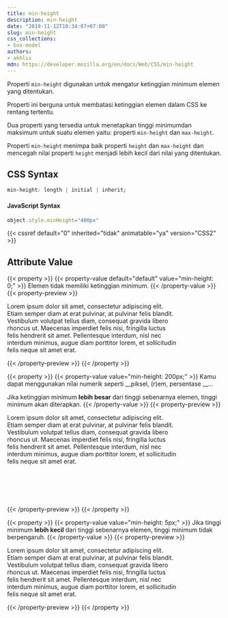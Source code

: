 ```yaml
---
title: min-height
description: min-height
date: "2019-11-12T10:34:07+07:00"
slug: min-height
css_collections:
- box-model
authors:
- akhlis
mdn: https://developer.mozilla.org/en/docs/Web/CSS/min-height
---
```


Properti `min-height` digunakan untuk mengatur ketinggian minimum elemen yang ditentukan.

Properti ini berguna untuk membatasi ketinggian elemen dalam CSS ke rentang tertentu.

Dua properti yang tersedia untuk menetapkan tinggi minimumdan maksimum untuk suatu elemen yaitu: properti `min-height`
dan `max-height`.

Properti `min-height` menimpa baik properti `height` dan `max-height` dan mencegah nilai properti `height` menjadi lebih
kecil dari nilai yang ditentukan.

## CSS Syntax
```css
min-height: length | initial | inherit;
```

#### JavaScript Syntax
```js
object.style.minHeight="400px"
```

{{< cssref default="0" inherited="tidak" animatable="ya" version="CSS2" >}}

## Attribute Value

{{< property >}}
{{< property-value default="default" value="min-height: 0;" >}}
Elemen tidak memiliki ketinggian minimum.
{{< /property-value >}}
{{< property-preview >}}
<div class="property__example min-height " id="min-height-0">
  <p class="block block--alpha text-sm leading-tight bg-green-100 p-4">Lorem ipsum dolor sit amet, consectetur
    adipiscing elit. Etiam semper diam at
    erat pulvinar, at pulvinar felis blandit. Vestibulum volutpat tellus diam, consequat gravida libero rhoncus
    ut. Maecenas imperdiet felis nisi, fringilla luctus felis hendrerit sit amet. Pellentesque interdum, nisl
    nec interdum minimus, augue diam porttitor lorem, et sollicitudin felis neque sit amet erat.</p>
</div>
{{< /property-preview >}}
{{< /property >}}

{{< property >}}
{{< property-value value="min-height: 200px;" >}}
Kamu dapat menggunakan nilai numerik seperti __piksel, (r)em, persentase __...

Jika ketinggian minimum __lebih besar__ dari tinggi sebenarnya elemen, tinggi minimum akan diterapkan.
{{< /property-value >}}
{{< property-preview >}}
<div class="property__example min-height " id="min-height-200px">
  <p class="block block--alpha text-sm leading-tight bg-green-100 p-4">Lorem ipsum dolor sit amet, consectetur
    adipiscing elit. Etiam semper diam at
    erat pulvinar, at pulvinar felis blandit. Vestibulum volutpat tellus diam, consequat gravida libero rhoncus
    ut. Maecenas imperdiet felis nisi, fringilla luctus felis hendrerit sit amet. Pellentesque interdum, nisl
    nec interdum minimus, augue diam porttitor lorem, et sollicitudin felis neque sit amet erat.</p>
</div>
{{< /property-preview >}}
{{< /property >}}

{{< property >}}
{{< property-value value="min-height: 5px;" >}}
Jika tinggi minimum __lebih kecil__ dari tinggi sebenarnya elemen, tinggi minimum tidak berpengaruh.
{{< /property-value >}}
{{< property-preview >}}
<div class="property__example min-height " id="min-height-5px">
  <p class="block block--alpha text-sm leading-tight bg-green-100 p-4">Lorem ipsum dolor sit amet, consectetur
    adipiscing elit. Etiam semper diam at
    erat pulvinar, at pulvinar felis blandit. Vestibulum volutpat tellus diam, consequat gravida libero rhoncus
    ut. Maecenas imperdiet felis nisi, fringilla luctus felis hendrerit sit amet. Pellentesque interdum, nisl
    nec interdum minimus, augue diam porttitor lorem, et sollicitudin felis neque sit amet erat.</p>
</div>
{{< /property-preview >}}
{{< /property >}}

<style type="text/css">
  .min-height .block {
    max-width: 400px;
  }

  #min-height-200px .block {
    min-height: 200px;
  }

  #min-height-5px .block {
    min-height: 5px;
  }
</style>